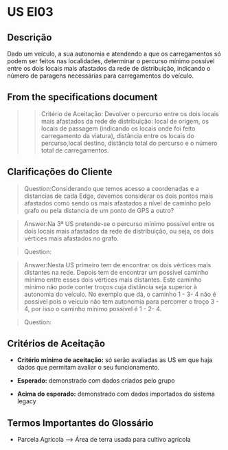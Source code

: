 # US EI03 

## Descrição

Dado um veículo, a sua autonomia e atendendo a que os carregamentos só podem ser feitos nas localidades, determinar o percurso mínimo possível entre os dois locais mais afastados da rede de distribuição, indicando o número de paragens necessárias para carregamentos do veículo. 
## From the specifications document

>>Critério de Aceitação: Devolver o percurso entre os dois locais mais afastados da rede de distribuição: local de origem, os locais de passagem (indicando os locais onde foi feito carregamento da viatura), distância entre os locais do percurso,local destino, distância total do percurso e o número total de carregamentos.


## Clarificações do Cliente 

>Question:Considerando que temos acesso a coordenadas e a distancias de cada Edge, devemos considerar os dois pontos mais afastados como sendo os mais afastados a nível de caminho pelo grafo ou pela distancia de um ponto de GPS a outro?

>Answer:Na 3ª US pretende-se o percurso mínimo possível entre os dois locais mais afastados da rede de distribuição, ou seja, os dois vértices mais afastados no grafo.


 >Question:

>Answer:Nesta US primeiro tem de encontrar os dois vértices mais distantes na rede. Depois tem de encontrar um possível caminho mínimo entre esses dois vértices mais distantes. Este caminho mínimo não pode conter troços cuja distância seja superior à autonomia do veículo.
No exemplo que dá, o caminho 1 - 3- 4 não é possível pois o veículo não tem autonomia para percorrer o troço 3 - 4, por isso o caminho mínimo possível é 1 - 2- 4.

>Question:

## Critérios de Aceitação

- **Critério mínimo de aceitação:** só serão avaliadas as US em que haja dados que permitam avaliar o seu funcionamento.

- **Esperado:** demonstrado com dados criados pelo grupo

- **Acima do esperado:** demonstrado com dados importados do sistema legacy


## Termos Importantes do Glossário

- Parcela Agrícola —> Área de terra usada para cultivo agrícola



